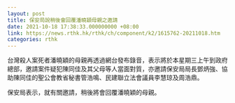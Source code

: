 ```yaml
---
layout: post
title: 保安局說稍後會回覆潘曉穎母親之邀請
date: 2021-10-18 17:38:33.000000000 +08:00
link: https://news.rthk.hk/rthk/ch/component/k2/1615762-20211018.htm
categories: rthk
---
```


台灣殺人案死者潘曉穎的母親再透過網台發布錄音，表示將於本星期三上午到政府總部，邀請案件疑犯陳同佳及其父母等人當面對質，亦邀請保安局局長鄧炳強、協助陳同佳的聖公會教省秘書管浩鳴、民建聯立法會議員李慧琼及周浩鼎。

保安局表示，就有關邀請，稍後將會回覆潘曉穎的母親。
